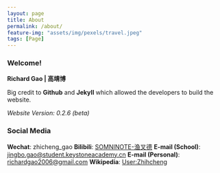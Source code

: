 ```yaml
---
layout: page
title: About
permalink: /about/
feature-img: "assets/img/pexels/travel.jpeg"
tags: [Page]
---
```

### **Welcome!**
**Richard Gao | 高靖博**

Big credit to **Github** and **JekyII** which allowed the developers to build the website.

*Website Version: 0.2.6 (beta)*
<br>

### **Social Media**
**Wechat**: zhicheng_gao
**Bilibili**: [SOMNINOTE-渔叉德](https://space.bilibili.com/492665691)
**E-mail (School)**: jingbo.gao@student.keystoneacademy.cn
**E-mail (Personal)**: richardgao2006@gmail.com
**Wikipedia**: [User:Zhihcheng](https://en.wikipedia.org/wiki/User:Zhihcheng)

